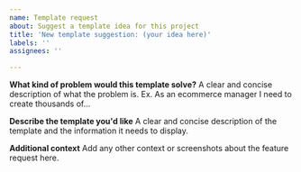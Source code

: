 ```yaml
---
name: Template request
about: Suggest a template idea for this project
title: 'New template suggestion: (your idea here)'
labels: ''
assignees: ''

---
```


**What kind of problem would this template solve?**
A clear and concise description of what the problem is. Ex. As an ecommerce manager I need to create thousands of...

**Describe the template you'd like**
A clear and concise description of the template and the information it needs to display.

**Additional context**
Add any other context or screenshots about the feature request here.
